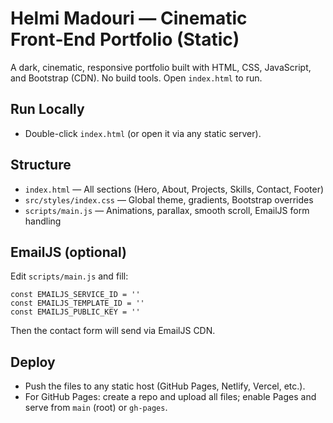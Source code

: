 # Helmi Madouri — Cinematic Front‑End Portfolio (Static)

A dark, cinematic, responsive portfolio built with HTML, CSS, JavaScript, and Bootstrap (CDN). No build tools. Open `index.html` to run.

## Run Locally
- Double-click `index.html` (or open it via any static server).

## Structure
- `index.html` — All sections (Hero, About, Projects, Skills, Contact, Footer)
- `src/styles/index.css` — Global theme, gradients, Bootstrap overrides
- `scripts/main.js` — Animations, parallax, smooth scroll, EmailJS form handling

## EmailJS (optional)
Edit `scripts/main.js` and fill:
```
const EMAILJS_SERVICE_ID = ''
const EMAILJS_TEMPLATE_ID = ''
const EMAILJS_PUBLIC_KEY = ''
```
Then the contact form will send via EmailJS CDN.

## Deploy
- Push the files to any static host (GitHub Pages, Netlify, Vercel, etc.).
- For GitHub Pages: create a repo and upload all files; enable Pages and serve from `main` (root) or `gh-pages`.
